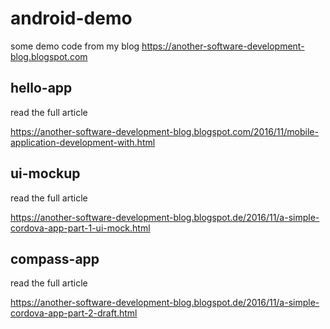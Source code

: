 # android-demo
some demo code from my blog https://another-software-development-blog.blogspot.com


## hello-app

read the full article

https://another-software-development-blog.blogspot.com/2016/11/mobile-application-development-with.html



## ui-mockup

read the full article

https://another-software-development-blog.blogspot.de/2016/11/a-simple-cordova-app-part-1-ui-mock.html



## compass-app

read the full article

https://another-software-development-blog.blogspot.de/2016/11/a-simple-cordova-app-part-2-draft.html

